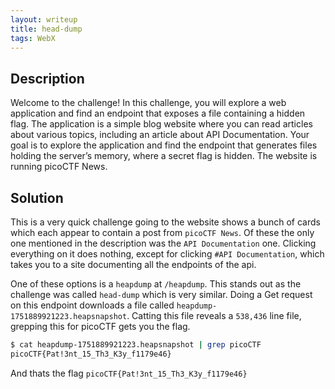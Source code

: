 ```yaml
---
layout: writeup
title: head-dump
tags: WebX
---
```


## Description

Welcome to the challenge! In this challenge, you will explore a web application and find an endpoint that exposes a file containing a hidden flag. The application is a simple blog website where you can read articles about various topics, including an article about API Documentation. Your goal is to explore the application and find the endpoint that generates files holding the server’s memory, where a secret flag is hidden. The website is running picoCTF News.

## Solution

This is a very quick challenge going to the website shows a bunch of cards which each appear to contain a post from `picoCTF News`. Of these the only one mentioned in the description was the `API Documentation` one. Clicking everything on it does nothing, except for clicking `#API Documentation`, which takes you to a site documenting all the endpoints of the api.

One of these options is a `heapdump` at `/heapdump`. This stands out as the challenge was called `head-dump` which is very similar. Doing a Get request on this endpoint downloads a file called `heapdump-1751889921223.heapsnapshot`. Catting this file reveals a `538,436` line file, grepping this for picoCTF gets you the flag.

```bash
$ cat heapdump-1751889921223.heapsnapshot | grep picoCTF
picoCTF{Pat!3nt_15_Th3_K3y_f1179e46}
```

And thats the flag `picoCTF{Pat!3nt_15_Th3_K3y_f1179e46}`
